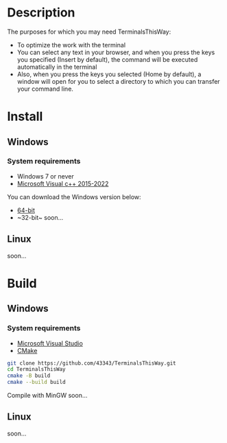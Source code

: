 
# Description

The purposes for which you may need TerminalsThisWay:

+ To optimize the work with the terminal
+ You can select any text in your browser, and when you press the keys you specified (Insert by default), the command will be executed automatically in the terminal
+ Also, when you press the keys you selected (Home by default), a window will open for you to select a directory to which you can transfer your command line.

# Install
## Windows
### System requirements

+ Windows 7 or never
+ [Microsoft Visual c++ 2015-2022](https://learn.microsoft.com/ru-ru/cpp/windows/latest-supported-vc-redist?view=msvc-170)

You can download the Windows version below:

+ [64-bit](https://github.com/43343/TerminalsThisWay/releases/download/0.0.2/TerminalsThisWay-0.0.2-win64.exe)
+ ~32-bit~ soon...

## Linux
soon...


# Build
## Windows
### System requirements

+ [Microsoft Visual Studio](https://visualstudio.microsoft.com/ru/downloads/)
+ [CMake](https://cmake.org/)

```bash
git clone https://github.com/43343/TerminalsThisWay.git
cd TerminalsThisWay
cmake -B build
cmake --build build
```

Compile with MinGW soon...

## Linux
soon...
